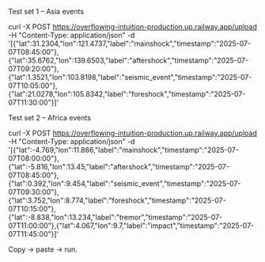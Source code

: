 Test set 1 – Asia events

curl -X POST https://overflowing-intuition-production.up.railway.app/upload -H "Content-Type: application/json" -d '[{"lat":31.2304,"lon":121.4737,"label":"mainshock","timestamp":"2025-07-07T08:45:00"},{"lat":35.6762,"lon":139.6503,"label":"aftershock","timestamp":"2025-07-07T09:20:00"},{"lat":1.3521,"lon":103.8198,"label":"seismic_event","timestamp":"2025-07-07T10:05:00"},{"lat":21.0278,"lon":105.8342,"label":"foreshock","timestamp":"2025-07-07T11:30:00"}]'

Test set 2 – Africa events

curl -X POST https://overflowing-intuition-production.up.railway.app/upload -H "Content-Type: application/json" -d '[{"lat":-4.769,"lon":11.866,"label":"mainshock","timestamp":"2025-07-07T08:00:00"},{"lat":-5.816,"lon":13.45,"label":"aftershock","timestamp":"2025-07-07T08:45:00"},{"lat":0.392,"lon":9.454,"label":"seismic_event","timestamp":"2025-07-07T09:30:00"},{"lat":3.752,"lon":8.774,"label":"foreshock","timestamp":"2025-07-07T10:15:00"},{"lat":-8.838,"lon":13.234,"label":"tremor","timestamp":"2025-07-07T11:00:00"},{"lat":4.067,"lon":9.7,"label":"impact","timestamp":"2025-07-07T11:45:00"}]'


Copy → paste → run.
